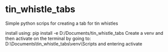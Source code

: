 # tin_whistle_tabs
Simple python scrips for creating a tab for tin whistles

install using: pip install -e D:/Documents/tin_whistle_tabs
Create a venv and then activate on the terminal by going to: D:\Documents\tin_whistle_tabs\venv\Scripts and entering activate
